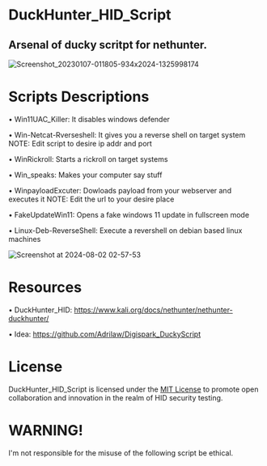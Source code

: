 # DuckHunter_HID_Script
## Arsenal of ducky scritpt for nethunter. 

![Screenshot_20230107-011805-934x2024-1325998174](https://github.com/user-attachments/assets/f1b56353-0102-45ef-8126-a8fe85f05830) 


# Scripts Descriptions
• Win11UAC_Killer: It disables windows defender

• Win-Netcat-Rverseshell: It gives you a reverse shell on target system  NOTE: Edit script to desire ip addr and port

• WinRickroll: Starts a rickroll on target systems

• Win_speaks: Makes your computer say stuff

• WinpayloadExcuter: Dowloads payload from your webserver and executes it  NOTE: Edit the url to your desire place

• FakeUpdateWin11: Opens a fake windows 11 update in fullscreen mode

• Linux-Deb-ReverseShell: Execute a revershell on debian based linux machines

![Screenshot at 2024-08-02 02-57-53](https://github.com/user-attachments/assets/a85b6532-24ed-48fc-b28e-ff0def8a7125)


# Resources
• DuckHunter_HID: https://www.kali.org/docs/nethunter/nethunter-duckhunter/

• Idea: https://github.com/Adrilaw/Digispark_DuckyScript

# License
DuckHunter_HID_Script is licensed under the [MIT License](LICENSE) to promote open collaboration and innovation in the realm of HID security testing.


# WARNING!
I'm not responsible for the misuse of the following script be ethical.
